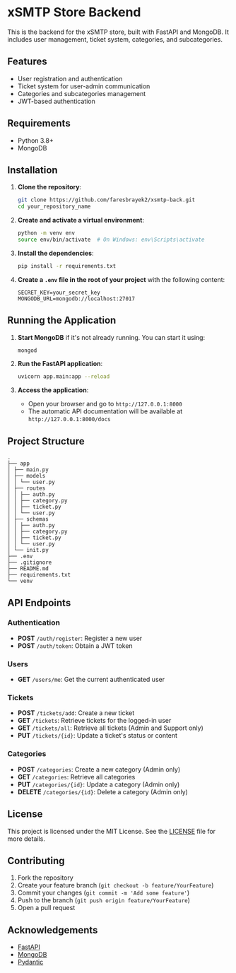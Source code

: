 # xSMTP Store Backend

This is the backend for the xSMTP store, built with FastAPI and MongoDB. It includes user management, ticket system, categories, and subcategories.

## Features

- User registration and authentication
- Ticket system for user-admin communication
- Categories and subcategories management
- JWT-based authentication

## Requirements

- Python 3.8+
- MongoDB

## Installation

1. **Clone the repository**:
    ```sh
    git clone https://github.com/faresbrayek2/xsmtp-back.git
    cd your_repository_name
    ```

2. **Create and activate a virtual environment**:
    ```sh
    python -m venv env
    source env/bin/activate  # On Windows: env\Scripts\activate
    ```

3. **Install the dependencies**:
    ```sh
    pip install -r requirements.txt
    ```

4. **Create a `.env` file in the root of your project** with the following content:
    ```env
    SECRET_KEY=your_secret_key
    MONGODB_URL=mongodb://localhost:27017
    ```

## Running the Application

1. **Start MongoDB** if it's not already running. You can start it using:
    ```sh
    mongod
    ```

2. **Run the FastAPI application**:
    ```sh
    uvicorn app.main:app --reload
    ```

3. **Access the application**:
    - Open your browser and go to `http://127.0.0.1:8000`
    - The automatic API documentation will be available at `http://127.0.0.1:8000/docs`

## Project Structure

```
.
├── app
│ ├── main.py
│ ├── models
│ │ └── user.py
│ ├── routes
│ │ ├── auth.py
│ │ ├── category.py
│ │ ├── ticket.py
│ │ └── user.py
│ ├── schemas
│ │ ├── auth.py
│ │ ├── category.py
│ │ ├── ticket.py
│ │ └── user.py
│ └── init.py
├── .env
├── .gitignore
├── README.md
├── requirements.txt
└── venv
```


## API Endpoints

### Authentication

- **POST** `/auth/register`: Register a new user
- **POST** `/auth/token`: Obtain a JWT token

### Users

- **GET** `/users/me`: Get the current authenticated user

### Tickets

- **POST** `/tickets/add`: Create a new ticket
- **GET** `/tickets`: Retrieve tickets for the logged-in user
- **GET** `/tickets/all`: Retrieve all tickets (Admin and Support only)
- **PUT** `/tickets/{id}`: Update a ticket's status or content

### Categories

- **POST** `/categories`: Create a new category (Admin only)
- **GET** `/categories`: Retrieve all categories
- **PUT** `/categories/{id}`: Update a category (Admin only)
- **DELETE** `/categories/{id}`: Delete a category (Admin only)

## License

This project is licensed under the MIT License. See the [LICENSE](LICENSE) file for more details.

## Contributing

1. Fork the repository
2. Create your feature branch (`git checkout -b feature/YourFeature`)
3. Commit your changes (`git commit -m 'Add some feature'`)
4. Push to the branch (`git push origin feature/YourFeature`)
5. Open a pull request

## Acknowledgements

- [FastAPI](https://fastapi.tiangolo.com/)
- [MongoDB](https://www.mongodb.com/)
- [Pydantic](https://pydantic-docs.helpmanual.io/)
